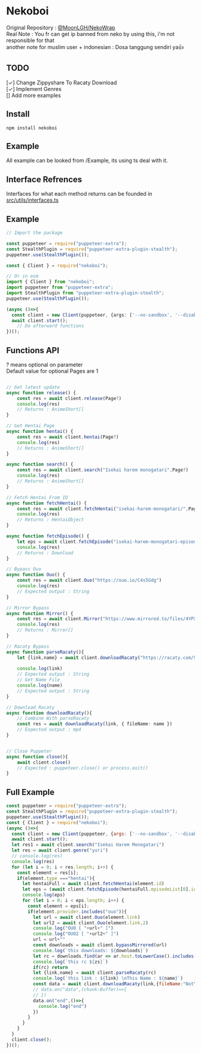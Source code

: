 # Nekoboi
Original Repository : <a href="https://github.com/MoonLGH/nekoWrap">@MoonLGH/NekoWrap</a></br>
Real Note : You fr can get ip banned from neko by using this, i'm not responsible for that</br>
another note for muslim user + indonesian : Dosa tanggung sendiri ya👍

## TODO

[✓] Change Zippyshare To Racaty Download</br>
[✓] Implement Genres </br>
[] Add more examples </br>

## Install

```
npm install nekoboi
```

## Example
All example can be looked from /Example, its using ts deal with it.


## Interface Refrences
Interfaces for what each method returns can be founded in [src/utils/interfaces.ts](https://github.com/wffzy/nekoboi/blob/main/src/utils/interfaces.ts)

## Example

```ts
// Import the package

const puppeteer = require("puppeteer-extra");
const StealthPlugin = require("puppeteer-extra-plugin-stealth");
puppeteer.use(StealthPlugin());

const { Client } = require("nekoboi");

// Or in esm
import { Client } from "nekoboi";
import puppeteer from "puppeteer-extra";
import StealthPlugin from "puppeteer-extra-plugin-stealth";
puppeteer.use(StealthPlugin());

(async ()=>{
  const client = new Client(puppeteer, {args: ['--no-sandbox', '--disable-setuid-sandbox']});
  await client.start();
    // Do afterward functions
})();
```

## Functions API
? means optional on parameter </br>
Default value for optional Pages are 1

```ts

// Get latest update
async function release() {
    const res = await client.release(Page?)
    console.log(res)
    // Returns : AnimeShort[]
}

// Get Hentai Page
async function hentai() {
    const res = await client.hentai(Page?)
    console.log(res)
    // Returns : AnimeShort[]
}

async function search() {
    const res = await client.search("Isekai harem monogatari",Page?)
    console.log(res)
    // Returns : AnimeShort[]
}

// Fetch Hentai From ID
async function fetchHentai() {
    const res = await client.fetchHentai("isekai-harem-monogatari/",Page?)
    console.log(res)
    // Returns : HentaiObject
}

async function fetchEpisode() {
    let eps = await client.fetchEpisode("isekai-harem-monogatari-episode-2-subtitle-indonesia/")
    console.log(res)
    // Returns : Download
}

// Bypass Ouo
async function Ouo() {
    const res = await client.Ouo("https://ouo.io/C4s5Gdg")
    console.log(res)
    // Expected output : String
}

// Mirror Bypass
async function Mirror() {
    const res = await client.Mirror("https://www.mirrored.to/files/4YPX8MZW/[NekoPoi]_Isekai_Harem_Monogatari_-_01_[720P][nekopoi.care].mp4_links")
    console.log(res)
    // Returns : Mirror[]
}

// Racaty Bypass
async function parseRacaty(){
    let {link,name} = await client.downloadRacaty("https://racaty.com/5p7mglv5k4vx")
    
    console.log(link)
    // Expected output : String
    // Get Name File
    console.log(name)
    // Expected output : String
}

// Download Racaty
async function downloadRacaty(){
    // Combine With parseRacaty
    const res = await downloadRacaty(link, { fileName: name })
    // Expected output : mp4
}


// Close Puppeter
async function close(){
    await client.close()
    // Expected : puppeteer.close() or process.exit() 
}

```


## Full Example 
```javascript
const puppeteer = require("puppeteer-extra");
const StealthPlugin = require("puppeteer-extra-plugin-stealth");
puppeteer.use(StealthPlugin());
const { Client } = require("nekoboi");
(async ()=>{
  const client = new Client(puppeteer, {args: ['--no-sandbox', '--disable-setuid-sandbox']});
  await client.start();
  let res1 = await client.search("Isekai Harem Monogatari")
  let res = await client.genre("yuri")
  // console.log(res)
  console.log(res)
  for (let i = 0; i < res.length; i++) {
    const element = res[i];
    if(element.type ==="hentai"){
      let hentaiFull = await client.fetchHentai(element.id)
      let eps = (await client.fetchEpisode(hentaiFull.episodeList[0].id))[0].list
      console.log(eps)
      for (let i = 0; i < eps.length; i++) {
        const element = eps[i];
        if(element.provider.includes("ouo")){
          let url = await client.Ouo(element.link)
          let url2 = await client.Ouo(element.link,2)
          console.log("OUO [ "+url+" ]")
          console.log("OUO2 [ "+url2+" ]")
          url = url+""
          const downloads = await client.bypassMirrored(url)
          console.log(`this downloads: ${downloads}`)
          let rc = downloads.find(ar => ar.host.toLowerCase().includes("racaty"))?.url
          console.log(`this rc ${zs}`)
          if(rc) return
          let {link,name} = await client.parseRacaty(rc)
          console.log(`this link : ${link} \nThis Name : ${name}`)
          const data = await client.downloadRacaty(link,{fileName:"NotYourZy.mp4"})
          // data.on("data",(chunk:Buffer)=>{
          // })
          data.on("end",()=>{
            console.log("end")
          })
        }
      }
    }
  }
  client.close();
})();
```
